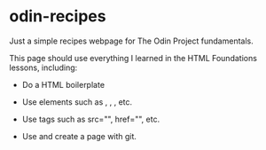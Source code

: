 # odin-recipes

Just a simple recipes webpage for The Odin Project fundamentals.

This page should use everything I learned in the HTML Foundations lessons, including:

- Do a HTML boilerplate

- Use elements such as <html></html>, <body></body>, <img>, etc.

- Use tags such as src="", href="", etc.

- Use and create a page with git.